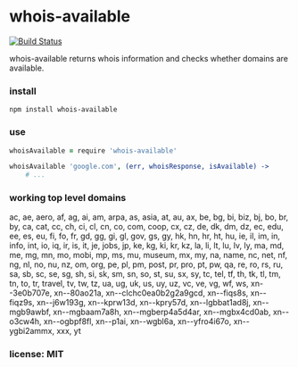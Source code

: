 # whois-available

[![Build Status](https://travis-ci.org/snd/whois-available.png)](https://travis-ci.org/snd/whois-available)

whois-available returns whois information and checks whether domains are available.

### install

```
npm install whois-available
```

### use

```coffeescript
whoisAvailable = require 'whois-available'

whoisAvailable 'google.com', (err, whoisResponse, isAvailable) ->
    # ...
```

### working top level domains

ac, ae, aero, af, ag, ai, am, arpa, as, asia, at, au, ax, be, bg, bi, biz, bj, bo, br, by, ca, cat, cc, ch, ci, cl, cn, co, com, coop, cx, cz, de, dk, dm, dz, ec, edu, ee, es, eu, fi, fo, fr, gd, gg, gi, gl, gov, gs, gy, hk, hn, hr, ht, hu, ie, il, im, in, info, int, io, iq, ir, is, it, je, jobs, jp, ke, kg, ki, kr, kz, la, li, lt, lu, lv, ly, ma, md, me, mg, mn, mo, mobi, mp, ms, mu, museum, mx, my, na, name, nc, net, nf, ng, nl, no, nu, nz, om, org, pe, pl, pm, post, pr, pro, pt, pw, qa, re, ro, rs, ru, sa, sb, sc, se, sg, sh, si, sk, sm, sn, so, st, su, sx, sy, tc, tel, tf, th, tk, tl, tm, tn, to, tr, travel, tv, tw, tz, ua, ug, uk, us, uy, uz, vc, ve, vg, wf, ws, xn--3e0b707e, xn--80ao21a, xn--clchc0ea0b2g2a9gcd, xn--fiqs8s, xn--fiqz9s, xn--j6w193g, xn--kprw13d, xn--kpry57d, xn--lgbbat1ad8j, xn--mgb9awbf, xn--mgbaam7a8h, xn--mgberp4a5d4ar, xn--mgbx4cd0ab, xn--o3cw4h, xn--ogbpf8fl, xn--p1ai, xn--wgbl6a, xn--yfro4i67o, xn--ygbi2ammx, xxx, yt

### license: MIT
